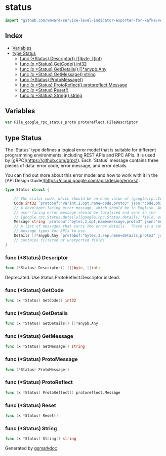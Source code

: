 <!-- Code generated by gomarkdoc. DO NOT EDIT -->

# status

```go
import "github.com/vmware/service-level-indicator-exporter-for-kafka/vendor/google.golang.org/genproto/googleapis/rpc/status"
```

## Index

- [Variables](<#variables>)
- [type Status](<#type-status>)
  - [func (*Status) Descriptor() ([]byte, []int)](<#func-status-descriptor>)
  - [func (x *Status) GetCode() int32](<#func-status-getcode>)
  - [func (x *Status) GetDetails() []*anypb.Any](<#func-status-getdetails>)
  - [func (x *Status) GetMessage() string](<#func-status-getmessage>)
  - [func (*Status) ProtoMessage()](<#func-status-protomessage>)
  - [func (x *Status) ProtoReflect() protoreflect.Message](<#func-status-protoreflect>)
  - [func (x *Status) Reset()](<#func-status-reset>)
  - [func (x *Status) String() string](<#func-status-string>)


## Variables

```go
var File_google_rpc_status_proto protoreflect.FileDescriptor
```

## type Status

The \`Status\` type defines a logical error model that is suitable for different programming environments, including REST APIs and RPC APIs. It is used by \[gRPC\]\(https://github.com/grpc\). Each \`Status\` message contains three pieces of data: error code, error message, and error details.

You can find out more about this error model and how to work with it in the \[API Design Guide\]\(https://cloud.google.com/apis/design/errors\).

```go
type Status struct {

    // The status code, which should be an enum value of [google.rpc.Code][google.rpc.Code].
    Code int32 `protobuf:"varint,1,opt,name=code,proto3" json:"code,omitempty"`
    // A developer-facing error message, which should be in English. Any
    // user-facing error message should be localized and sent in the
    // [google.rpc.Status.details][google.rpc.Status.details] field, or localized by the client.
    Message string `protobuf:"bytes,2,opt,name=message,proto3" json:"message,omitempty"`
    // A list of messages that carry the error details.  There is a common set of
    // message types for APIs to use.
    Details []*anypb.Any `protobuf:"bytes,3,rep,name=details,proto3" json:"details,omitempty"`
    // contains filtered or unexported fields
}
```

### func \(\*Status\) Descriptor

```go
func (*Status) Descriptor() ([]byte, []int)
```

Deprecated: Use Status.ProtoReflect.Descriptor instead.

### func \(\*Status\) GetCode

```go
func (x *Status) GetCode() int32
```

### func \(\*Status\) GetDetails

```go
func (x *Status) GetDetails() []*anypb.Any
```

### func \(\*Status\) GetMessage

```go
func (x *Status) GetMessage() string
```

### func \(\*Status\) ProtoMessage

```go
func (*Status) ProtoMessage()
```

### func \(\*Status\) ProtoReflect

```go
func (x *Status) ProtoReflect() protoreflect.Message
```

### func \(\*Status\) Reset

```go
func (x *Status) Reset()
```

### func \(\*Status\) String

```go
func (x *Status) String() string
```



Generated by [gomarkdoc](<https://github.com/princjef/gomarkdoc>)
